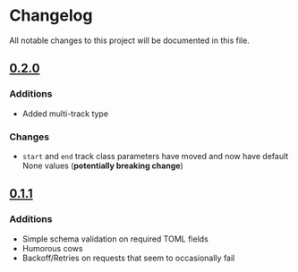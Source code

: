 # Changelog

All notable changes to this project will be documented in this file.

## [0.2.0]

### Additions

- Added multi-track type

### Changes

- `start` and `end` track class parameters have moved and now have default None
  values (**potentially breaking change**)

## [0.1.1]

### Additions

- Simple schema validation on required TOML fields
- Humorous cows
- Backoff/Retries on requests that seem to occasionally fail

[0.2.0]: https://github.com/James-Ansley/pipe-utils/compare/v0.1.2...v0.2.0
[0.1.1]: https://github.com/James-Ansley/pipe-utils/compare/v0.0.1-alpha.1...v0.1.1
